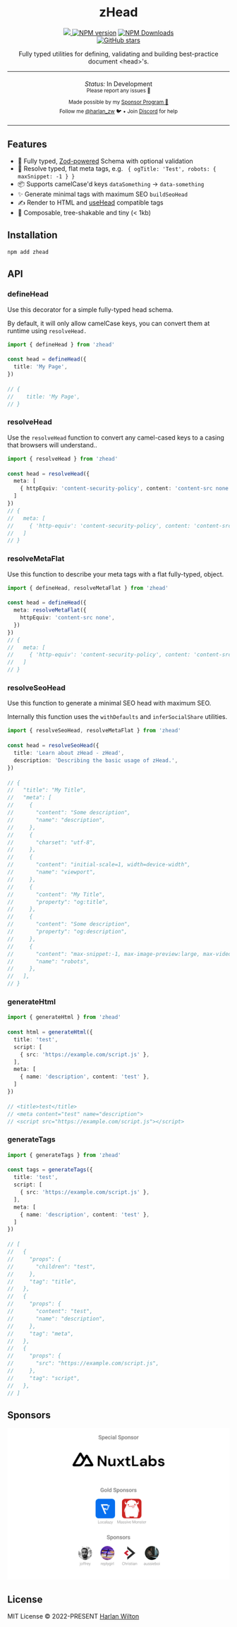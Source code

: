 <h1 align='center'>zHead</h1>

<p align="center">
<a href='https://github.com/harlan-zw/zhead/actions/workflows/test.yml'>
<img src='https://github.com/harlan-zw/zhead/actions/workflows/test.yml/badge.svg' >
</a>
<a href="https://www.npmjs.com/package/zhead" target="__blank"><img src="https://img.shields.io/npm/v/zhead?color=2B90B6&label=" alt="NPM version"></a>
<a href="https://www.npmjs.com/package/zhead" target="__blank"><img alt="NPM Downloads" src="https://img.shields.io/npm/dm/zhead?color=349dbe&label="></a>
<br>
<a href="https://github.com/harlan-zw/zhead" target="__blank"><img alt="GitHub stars" src="https://img.shields.io/github/stars/harlan-zw/zhead?style=social"></a>
</p>

<p align="center">
Fully typed utilities for defining, validating and building best-practice document &lt;head&gt;'s.  
</p>

<p align="center">
<table>
<tbody>
<td align="center">
<img width="800" height="0" /><br>
<i>Status:</i> In Development</b> <br>
<sup> Please report any issues 🐛</sup><br>
<sub>Made possible by my <a href="https://github.com/sponsors/harlan-zw">Sponsor Program 💖</a><br> Follow me <a href="https://twitter.com/harlan_zw">@harlan_zw</a> 🐦 • Join <a href="https://discord.gg/275MBUBvgP">Discord</a> for help</sub><br>
<img width="800" height="0" />
</td>
</tbody>
</table>
</p>

## Features

- 💎 Fully typed, [Zod-powered](https://zod.dev/) Schema with optional validation
- 🧙 Resolve typed, flat meta tags, e.g. ` { ogTitle: 'Test', robots: { maxSnippet: -1 } }`
- 📦 Supports camelCase'd keys `dataSomething` -> `data-something`
- ✨ Generate minimal tags with maximum SEO `buildSeoHead`
- ✍️ Render to HTML and [useHead](https://github.com/vueuse/head) compatible tags
- 🌳 Composable, tree-shakable and tiny (< 1kb)

## Installation

```bash
npm add zhead
```

## API

### defineHead

Use this decorator for a simple fully-typed head schema. 

By default, it will only allow camelCase keys, you can convert them at runtime using `resolveHead.`

```ts
import { defineHead } from 'zhead'

const head = defineHead({
  title: 'My Page',
})

// {
//    title: 'My Page',
// }
```

### resolveHead

Use the `resolveHead` function to convert any camel-cased keys to a casing that browsers will understand..

```ts
import { resolveHead } from 'zhead'

const head = resolveHead({
  meta: [
    { httpEquiv: 'content-security-policy', content: 'content-src none' }
  ]
})
// {
//   meta: [
//     { 'http-equiv': 'content-security-policy', content: 'content-src none' }
//   ]
// }
```

### resolveMetaFlat

Use this function to describe your meta tags with a flat fully-typed, object.

```ts
import { defineHead, resolveMetaFlat } from 'zhead'

const head = defineHead({
  meta: resolveMetaFlat({
    httpEquiv: 'content-src none',
  })
})
// {
//   meta: [
//     { 'http-equiv': 'content-security-policy', content: 'content-src none' }
//   ]
// }
```

### resolveSeoHead

Use this function to generate a minimal SEO head with maximum SEO.

Internally this function uses the `withDefaults` and `inferSocialShare` utilities.

```ts
import { resolveSeoHead, resolveMetaFlat } from 'zhead'

const head = resolveSeoHead({
  title: 'Learn about zHead - zHead',
  description: 'Describing the basic usage of zHead.',
})

// {
//   "title": "My Title",
//   "meta": [
//     {
//       "content": "Some description",
//       "name": "description",
//     },
//     {
//       "charset": "utf-8",
//     },
//     {
//       "content": "initial-scale=1, width=device-width",
//       "name": "viewport",
//     },
//     {
//       "content": "My Title",
//       "property": "og:title",
//     },
//     {
//       "content": "Some description",
//       "property": "og:description",
//     },
//     {
//       "content": "max-snippet:-1, max-image-preview:large, max-video-preview:-1",
//       "name": "robots",
//     },
//   ],
// }
```

### generateHtml

```ts
import { generateHtml } from 'zhead'

const html = generateHtml({
  title: 'test',
  script: [
    { src: 'https://example.com/script.js' },
  ],
  meta: [
    { name: 'description', content: 'test' },
  ]
})

// <title>test</title>
// <meta content="test" name="description">
// <script src="https://example.com/script.js"></script>
```

### generateTags

```ts
import { generateTags } from 'zhead'

const tags = generateTags({
  title: 'test',
  script: [
    { src: 'https://example.com/script.js' },
  ],
  meta: [
    { name: 'description', content: 'test' },
  ]
})

// [
//   {
//     "props": {
//       "children": "test",
//     },
//     "tag": "title",
//   },
//   {
//     "props": {
//       "content": "test",
//       "name": "description",
//     },
//     "tag": "meta",
//   },
//   {
//     "props": {
//       "src": "https://example.com/script.js",
//     },
//     "tag": "script",
//   },
// ]
```

## Sponsors

<p align="center">
  <a href="https://raw.githubusercontent.com/harlan-zw/static/main/sponsors.svg">
    <img src='https://raw.githubusercontent.com/harlan-zw/static/main/sponsors.svg'/>
  </a>
</p>


## License

MIT License © 2022-PRESENT [Harlan Wilton](https://github.com/harlan-zw)
